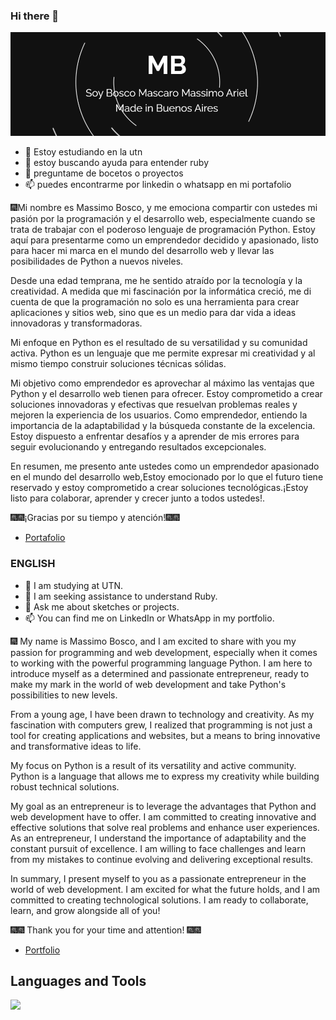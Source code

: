 ### Hi there 👋

![](https://github.com/magikboy/magikboy/blob/fbf1f26ec2e3d7f1b661b739483f5d771ca2e361/imagen_2023-08-10_115257666.png)

- 🌱 Estoy estudiando en la utn
- 🤔 estoy buscando ayuda para entender ruby
- 💬 preguntame de bocetos o proyectos
- 📫 puedes encontrarme por linkedin o whatsapp en mi portafolio

🎆Mi nombre es Massimo Bosco, y me emociona compartir con ustedes mi pasión por la programación y el desarrollo web, especialmente cuando se trata de trabajar con el poderoso lenguaje de programación Python. Estoy aquí para presentarme como un emprendedor decidido y apasionado, listo para hacer mi marca en el mundo del desarrollo web y llevar las posibilidades de Python a nuevos niveles.

Desde una edad temprana, me he sentido atraído por la tecnología y la creatividad. A medida que mi fascinación por la informática creció, me di cuenta de que la programación no solo es una herramienta para crear aplicaciones y sitios web, sino que es un medio para dar vida a ideas innovadoras y transformadoras.

Mi enfoque en Python es el resultado de su versatilidad y su comunidad activa. Python es un lenguaje que me permite expresar mi creatividad y al mismo tiempo construir soluciones técnicas sólidas.

Mi objetivo como emprendedor es aprovechar al máximo las ventajas que Python y el desarrollo web tienen para ofrecer. Estoy comprometido a crear soluciones innovadoras y efectivas que resuelvan problemas reales y mejoren la experiencia de los usuarios. Como emprendedor, entiendo la importancia de la adaptabilidad y la búsqueda constante de la excelencia. Estoy dispuesto a enfrentar desafíos y a aprender de mis errores para seguir evolucionando y entregando resultados excepcionales.

En resumen, me presento ante ustedes como un emprendedor apasionado en el mundo del desarrollo web,Estoy emocionado por lo que el futuro tiene reservado y estoy comprometido a crear soluciones tecnológicas.¡Estoy listo para colaborar, aprender y crecer junto a todos ustedes!.

🎆🎆¡Gracias por su tiempo y atención!🎆🎆

- [Portafolio](https://magikboy.github.io)

### ENGLISH 

- 🌱 I am studying at UTN.
- 🤔 I am seeking assistance to understand Ruby.
- 💬 Ask me about sketches or projects.
- 📫 You can find me on LinkedIn or WhatsApp in my portfolio.

🎆 My name is Massimo Bosco, and I am excited to share with you my passion for programming and web development, especially when it comes to working with the powerful programming language Python. I am here to introduce myself as a determined and passionate entrepreneur, ready to make my mark in the world of web development and take Python's possibilities to new levels.

From a young age, I have been drawn to technology and creativity. As my fascination with computers grew, I realized that programming is not just a tool for creating applications and websites, but a means to bring innovative and transformative ideas to life.

My focus on Python is a result of its versatility and active community. Python is a language that allows me to express my creativity while building robust technical solutions.

My goal as an entrepreneur is to leverage the advantages that Python and web development have to offer. I am committed to creating innovative and effective solutions that solve real problems and enhance user experiences. As an entrepreneur, I understand the importance of adaptability and the constant pursuit of excellence. I am willing to face challenges and learn from my mistakes to continue evolving and delivering exceptional results.

In summary, I present myself to you as a passionate entrepreneur in the world of web development. I am excited for what the future holds, and I am committed to creating technological solutions. I am ready to collaborate, learn, and grow alongside all of you!

🎆🎆 Thank you for your time and attention! 🎆🎆



- [Portfolio](https://magikboy.github.io)


## Languages and Tools

<p align="left"> <a href="https://github.com/magikboy"><img src="https://skillicons.dev/icons?i=vscode,replit,github,css,html,js,nodejs,c#"> </a> </p>

